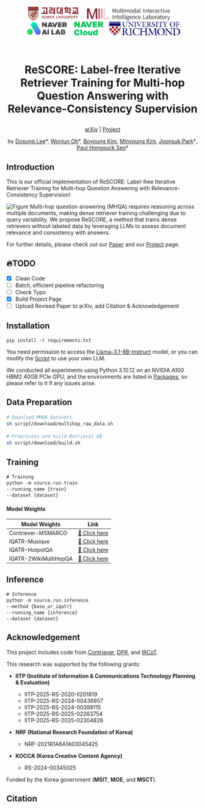 <br><br>

<p align="center">
  <img src="assets/logos/korea_university.png" alt="Korea University" height="36">&nbsp;&nbsp;&nbsp;
  <img src="assets/logos/MIIL_full_logo.svg" alt="MIIL" height="36">&nbsp;&nbsp;&nbsp;
  <img src="assets/logos/naver_ai_lab.png" alt="Naver AI Lab" height="36">&nbsp;&nbsp;&nbsp;
  <img src="assets/logos/naver_cloud.png" alt="Naver Cloud" height="36">&nbsp;&nbsp;&nbsp;
  <img src="assets/logos/richmond_university.svg" alt="Richmond University" height="36">
</p>

<br>

# <p align="center">ReSCORE: Label-free Iterative Retriever Training for Multi-hop Question Answering with Relevance-Consistency Supervision</p>

<p align="center">
  <a href="https://arxiv.org/abs/">arXiv</a> | <a href="https://leeds1219.github.io/ReSCORE/">Project</a>
</p>

<p align="center">
  by <a href="https://leeds1219.github.io/">Dosung Lee</a>*,
  <a href="https://github.com/owj0421">Wonjun Oh</a>*,
  <a href="bykimby.github.io">Boyoung Kim</a>,
  <a href="https://github.com/EuroMinyoung186">Minyoung Kim</a>,
  <a href="http://www.mathcs.richmond.edu/~jpark/">Joonsuk Park</a>†,
  <a href="https://miil.korea.ac.kr/">Paul Hongsuck Seo</a>†
</p>

## Introduction

This is our official implementation of ReSCORE: Label-free Iterative Retriever Training for Multi-hop Question Answering with Relevance-Consistency Supervision! 

![Figure](assets/figure.png)
Multi-hop question answering (MHQA) requires reasoning across multiple documents, making dense retriever training challenging due to query variability. We propose ReSCORE, a method that trains dense retrievers without labeled data by leveraging LLMs to assess document relevance and consistency with answers.

For further details, please check out our [Paper](https://arxiv.org/abs/) and our [Project](https://leeds1219.github.io/ReSCORE/) page.

## :fire:TODO
- [x] Clean Code
- [ ] Batch, efficient pipeline refactoring
- [ ] Check Typo
- [x] Build Project Page
- [ ] Upload Revised Paper to arXiv, add Citation & Acknowledgement

## Installation
```
pip install -r requirements.txt
```

You need permission to access the [Llama-3.1-8B-Instruct](https://huggingface.co/meta-llama/Llama-3.1-8B-Instruct) model, or you can modify the [Script](/source/module/generate/llama.py) to use your own LLM.

We conducted all experiments using Python 3.10.12 on an NVIDIA A100 HBM2 40GB PCIe GPU, and the environments are listed in [Packages](./my_packages.txt), so please refer to it if any issues arise.

## Data Preparation
```bash
# Download MHQA datasets
sh script/download/multihop_raw_data.sh

# Preprocess and build Retrieval DB
sh script/download/build.sh
```

## Training
```
# Training
python -m source.run.train
--running_name {train}
--dataset {dataset}
```

<!--<img src="assets/loss.png" width="50%" />
We selected the checkpoints corresponding to the lowest validation loss within a single epoch.-->

#### Model Weights
| Model Weights | Link |
|--------------|------|
| Contriever-MSMARCO | [🔗 Click here](https://huggingface.co/facebook/contriever-msmarco) |
| IQATR-Musique | [🔗 Click here](https://huggingface.co/Lee1219/iqatr-musique) |
| IQATR-HotpotQA | [🔗 Click here](https://huggingface.co/Lee1219/iqatr-hotpotqa) |
| IQATR-2WikiMultiHopQA | [🔗 Click here](https://huggingface.co/Lee1219/iqatr-2wikimhqa) |

## Inference
```
# Inference
python -m source.run.inference
--method {base_or_iqatr}
--running_name {inference}
--dataset {dataset}
```

## Acknowledgement
This project includes code from [Contriever](https://github.com/facebookresearch/contriever), [DPR](https://github.com/facebookresearch/DPR), and [IRCoT](https://github.com/StonyBrookNLP/ircot).

This research was supported by the following grants:

- **IITP (Institute of Information & Communications Technology Planning & Evaluation)**  
  - IITP-2025-RS-2020-II201819  
  - IITP-2025-RS-2024-00436857  
  - IITP-2025-RS-2024-00398115  
  - IITP-2025-RS-2025-02263754  
  - IITP-2025-RS-2025-02304828

- **NRF (National Research Foundation of Korea)**  
  - NRF-2021R1A6A1A03045425

- **KOCCA (Korea Creative Content Agency)**  
  - RS-2024-00345025

Funded by the Korea government (**MSIT**, **MOE**, and **MSCT**).

## Citation
```BibTeX

```
